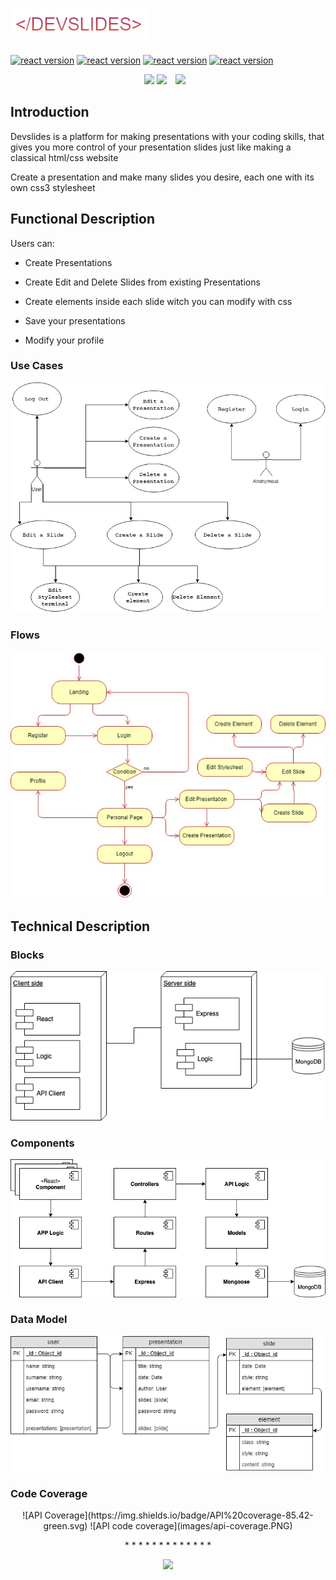 # ![Use Cases](images/logo.png)

[![react version](https://img.shields.io/badge/react-16.8.6-blue.svg)](https://www.npmjs.com/package/react/v/16.8.6) 
[![react version](https://img.shields.io/badge/express-4.17.1-green.svg)](https://www.npmjs.com/package/express/v/4.17.1) 
[![react version](https://img.shields.io/badge/tippy.js-4.3.4-pink.svg)](https://www.npmjs.com/package/tippy.js/v/2.2.0) 
[![react version](https://img.shields.io/badge/mongoose-5.5.11-red.svg)](https://www.npmjs.com/package/mongoose/v/5.5.11) 


<p align="center">

<img src="https://media2.giphy.com/media/g1KN0LBe3bDva/source.gif" >
<img src="images/landing.png" >

<img src="images/presentation.png" style="margin: 0px 10px; 60px 0px">
</p>

## Introduction

Devslides is a platform for making presentations with your coding skills, that gives you more control of your presentation slides just like making a classical html/css website

Create a presentation and make many slides you desire, each one with its own css3 stylesheet


## Functional Description
Users can:

* Create Presentations

* Create Edit and Delete Slides from existing Presentations

* Create elements inside each slide witch you can modify with css

* Save your presentations

* Modify your profile
### Use Cases

![Use Cases](images/use-cases.jpg)

### Flows

![Flows](images/flows.jpg)


## Technical Description

### Blocks

![Blocks](images/blocks.png)

### Components

![Components](images/components.png)

### Data Model

![Data Model](images/data-model.png)

### Code Coverage

<p align="center">
![API Coverage](https://img.shields.io/badge/API%20coverage-85.42-green.svg)
![API code coverage](images/api-coverage.PNG)
</p>





<p align="center">
* * * * * * * * * * * * *
</p>

<p align="center">
<img src="https://media1.giphy.com/media/9DnNlrVZhlNZDEs9ar/giphy.gif?cid=790b76115d02164a3355384951c5b519&rid=giphy.gif">

